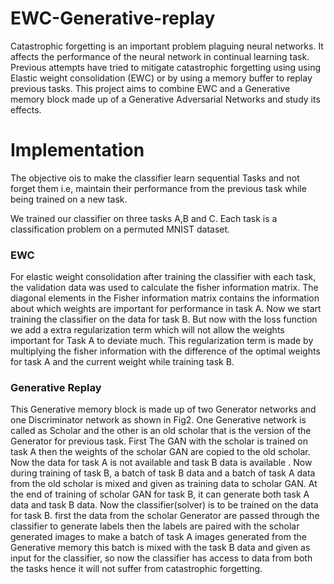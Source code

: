 # EWC-Generative-replay
Catastrophic forgetting is an important problem plaguing neural networks. It affects the performance of the neural network in continual learning task. Previous attempts have tried to mitigate catastrophic forgetting using using Elastic weight consolidation (EWC) or by using a memory buffer to replay previous tasks. This project aims to combine EWC and a Generative memory block made up of a Generative Adversarial Networks and study its effects.

# Implementation
The objective ois to make the classifier learn sequential Tasks and not forget them i.e, maintain their performance from the previous task while being trained on a new task.

We trained our classifier on three tasks A,B and C. Each task is a classification problem on a permuted MNIST dataset.
### EWC
For elastic weight consolidation after training the classifier with each task, the validation data was used to calculate the fisher information matrix. The diagonal elements in the Fisher information matrix contains the information about which weights are important for performance in task A. Now we start training the classifier on the data for task B. But now with the loss function we add a extra regularization term which will not allow the weights important for Task A to deviate much. This regularization term is made by multiplying the fisher information with the difference of the optimal weights for task A and the current weight while training task B.
### Generative Replay
This Generative memory block is made up of two Generator networks and one Discriminator network as shown in Fig2. One Generative network is called as Scholar and the other is an old scholar that is the version of the Generator for previous task. First The GAN with the scholar is trained on task A then the weights of the scholar GAN are copied to the old scholar. Now the data for task A is not available and task B data is available . Now during training of task B, a batch of task B data and a batch of task A data from the old scholar is mixed and given as training data to scholar GAN. At the end of training of scholar GAN for task B, it can generate both task A data and task B data. Now the classifier(solver) is to be trained on the data for task B. first the data from the scholar Generator are passed through the classifier to generate labels then the labels are paired with the scholar generated images to make a batch of task A images generated from the Generative memory this batch is mixed with the task B data and given as input for the classifier, so now the classifier has access to data from both the tasks hence it will not suffer from catastrophic forgetting.

